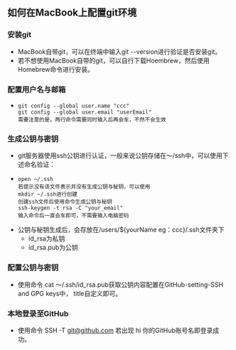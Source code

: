 ## 如何在MacBook上配置git环境

### 安装git
+ MacBook自带git，可以在终端中输入git --version进行验证是否安装git。
+ 若不想使用MacBook自带的git，可以自行下载Hoembrew，然后使用Homebrew命令进行安装。


### 配置用户名与邮箱
+ ```
  git config --global user.name "ccc"
  git config --global user.email "userEmail"
  需要注意的是，两行命令需要同时输入后再会车，不然不会生效
  ```
  
### 生成公钥与密钥
+ git服务器使用ssh公钥进行认证，一般来说公钥存储在～/ssh中，可以使用下述命名验证：
+ ```
  open ~/.ssh
  若提示没有该文件表示并没有生成公钥与秘钥，可以使用
  mkdir ~/.ssh进行创建
  创建ssh文件后使用命令生成公钥与秘钥
  ssh-keygen -t rsa -C "your_email"
  输入命令后一直会车即可，不需要输入电脑密码
  ```
+ 公钥与秘钥生成后，会存放在/users/${yourName eg：ccc}/.ssh文件夹下 
    + id_rsa为私钥
    + id_rsa.pub为公钥

### 配置公钥与密钥
+ 使用命令 cat ～/.ssh/id_rsa.pub获取公钥内容配置在GitHub-setting-SSH and GPG keys中，
title自定义即可。


### 本地登录至GitHub
+ 使用命令 SSH -T git@github.com 若出现 hi 你的GitHub账号名即登录成功。